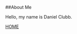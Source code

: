 ##About Me

  Hello, my name is Daniel Clubb. 
  
  
  
 
 

[HOME](https://github.com/danieljclubb/IT1000-Final/blob/master/README.md)
